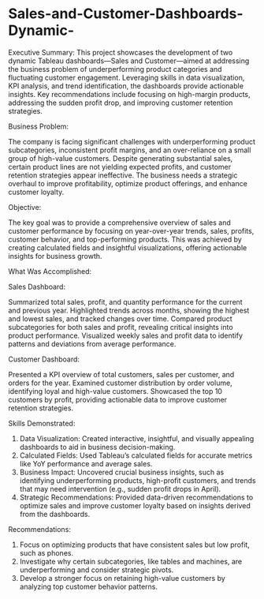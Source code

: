 # Sales-and-Customer-Dashboards-Dynamic-
Executive Summary:
This project showcases the development of two dynamic Tableau dashboards—Sales and Customer—aimed at addressing the business problem of underperforming product categories and fluctuating customer engagement. Leveraging skills in data visualization, KPI analysis, and trend identification, the dashboards provide actionable insights.
Key recommendations include focusing on high-margin products, addressing the sudden profit drop, and improving customer retention strategies.

Business Problem:

The company is facing significant challenges with underperforming product subcategories, inconsistent profit margins, and an over-reliance on a small group of high-value customers. Despite generating substantial sales, certain product lines are not yielding expected profits, and customer retention strategies appear ineffective. The business needs a strategic overhaul to improve profitability, optimize product offerings, and enhance customer loyalty.

Objective:

The key goal was to provide a comprehensive overview of sales and customer performance by focusing on year-over-year trends, sales, profits, customer behavior, and top-performing products. This was achieved by creating calculated fields and insightful visualizations, offering actionable insights for business growth.

What Was Accomplished:

Sales Dashboard:

Summarized total sales, profit, and quantity performance for the current and previous year.
Highlighted trends across months, showing the highest and lowest sales, and tracked changes over time.
Compared product subcategories for both sales and profit, revealing critical insights into product performance.
Visualized weekly sales and profit data to identify patterns and deviations from average performance.

Customer Dashboard:

Presented a KPI overview of total customers, sales per customer, and orders for the year.
Examined customer distribution by order volume, identifying loyal and high-value customers.
Showcased the top 10 customers by profit, providing actionable data to improve customer retention strategies.

Skills Demonstrated:

1. Data Visualization: Created interactive, insightful, and visually appealing dashboards to aid in business decision-making.
2. Calculated Fields: Used Tableau’s calculated fields for accurate metrics like YoY performance and average sales.
3. Business Impact: Uncovered crucial business insights, such as identifying underperforming products, high-profit customers, and trends that may need intervention (e.g., sudden profit drops in April).
4. Strategic Recommendations: Provided data-driven recommendations to optimize sales and improve customer loyalty based on insights derived from the dashboards.

Recommendations:
1. Focus on optimizing products that have consistent sales but low profit, such as phones.
2. Investigate why certain subcategories, like tables and machines, are underperforming and consider strategic pivots.
3. Develop a stronger focus on retaining high-value customers by analyzing top customer behavior patterns.
